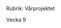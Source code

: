   Rubrik: Vårprojektet 

  Vecka 9













<!---
AdamBlennow/AdamBlennow is a ✨ special ✨ repository because its `README.md` (this file) appears on your GitHub profile.
You can click the Preview link to take a look at your changes.
--->
